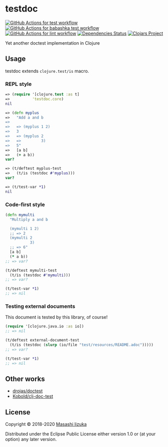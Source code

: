 # testdoc
[![GitHub Actions for test workflow](https://github.com/liquidz/testdoc/workflows/test/badge.svg)](https://github.com/liquidz/testdoc/actions?query=workflow%3Atest)
[![GitHub Actions for babashka test workflow](https://github.com/liquidz/testdoc/workflows/babashka/badge.svg)](https://github.com/liquidz/testdoc/actions?query=workflow%3Ababashka)
[![GitHub Actions for lint workflow](https://github.com/liquidz/testdoc/workflows/lint/badge.svg)](https://github.com/liquidz/testdoc/actions?query=workflow%3Alint)
[![Dependencies Status](https://versions.deps.co/liquidz/testdoc/status.svg)](https://versions.deps.co/liquidz/testdoc)
[![Clojars Project](https://img.shields.io/clojars/v/testdoc.svg)](https://clojars.org/testdoc)

Yet another doctest implementation in Clojure

## Usage

testdoc extends `clojure.test/is` macro.

### REPL style

```clojure
=> (require '[clojure.test :as t]
=>          'testdoc.core)
nil

=> (defn myplus
=>   "Add a and b
=>
=>   => (myplus 1 2)
=>   3
=>   => (myplus 2
=>   =>         3)
=>   5"
=>   [a b]
=>   (+ a b))
var?

=> (t/deftest myplus-test
=>   (t/is (testdoc #'myplus)))
var?

=> (t/test-var *1)
nil
```

### Code-first style

```clojure
(defn mymulti
  "Multiply a and b

  (mymulti 1 2)
  ;; => 2
  (mymulti 2
           3)
  ;; => 6"
  [a b]
  (* a b))
;; => var?

(t/deftest mymulti-test
  (t/is (testdoc #'mymulti)))
;; => var?

(t/test-var *1)
;; => nil
```

### Testing external documents

This document is tested by this library, of course!

```clojure
(require '[clojure.java.io :as io])
;; => nil

(t/deftest external-document-test
  (t/is (testdoc (slurp (io/file "test/resources/README.adoc")))))
;; => var?

(t/test-var *1)
;; => nil
```

## Other works
* [drojas/doctest](https://github.com/drojas/doctest)
* [Kobold/clj-doc-test](https://github.com/Kobold/clj-doc-test/)

## License

Copyright © 2018-2020 [Masashi Iizuka](https://twitter.com/uochan)

Distributed under the Eclipse Public License either version 1.0 or (at
your option) any later version.
